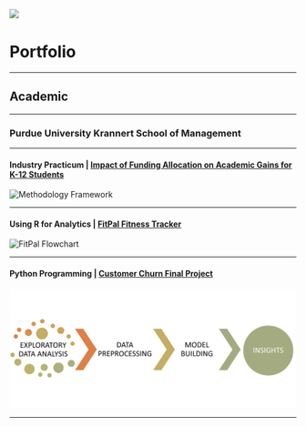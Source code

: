 ![](https://github.com/ajbrillembourg/ajbrillembourg.github.io/blob/01ba7d41210f0cb0cc076911a85226bcc869ddc6/images/ABC_LinkedinBanner.png)

# Portfolio

---

## Academic

---

### Purdue University Krannert School of Management

---

#### Industry Practicum | <a href="https://ajbrillembourg.github.io/informs-bac-post-covid-tutoring-intervention" target="_blank"><b>Impact of Funding Allocation on Academic Gains for K-12 Students</b></a>
![Methodology Framework](https://ajbrillembourg.github.io/images/Purdue/IP/MethodologyFramework_sq_gold.png)



---

#### Using R for Analytics | <a href="https://github.com/ajbrillembourg/fitpal-fitness-tracker" target="_blank"><b>FitPal Fitness Tracker</b></a>
![FitPal Flowchart](https://github.com/ajbrillembourg/fitpal-fitness-tracker/raw/main/FitPal-Logo_MedGreenBackground.png)

---
#### Python Programming | [Customer Churn Final Project](https://github.com/ajbrillembourg/customer_churn)
![Project Flowchart](https://github.com/ajbrillembourg/customer_churn/raw/main/Images/Project_flowchart.png)

---
